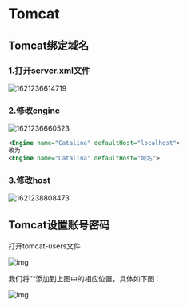 # Tomcat

## Tomcat绑定域名

### 1.打开server.xml文件

![1621236614719](https://pzy-images.oss-cn-hangzhou.aliyuncs.com/img/202205271014396.png)

### 2.修改engine

![1621236660523](https://pzy-images.oss-cn-hangzhou.aliyuncs.com/img/202205271014025.png)

```xml
<Engine name="Catalina" defaultHost="localhost">
改为
<Engine name="Catalina" defaultHost="域名">
```



### 3.修改host

![1621238808473](https://pzy-images.oss-cn-hangzhou.aliyuncs.com/img/202205271014963.png)

## Tomcat设置账号密码

打开tomcat-users文件

![img](https://pzy-images.oss-cn-hangzhou.aliyuncs.com/img/202205271014422.jpeg) 

我们将”<user username="admin" password="1234" roles="manager-gui"/>“添加到上图中的相应位置，具体如下图：

![img](https://pzy-images.oss-cn-hangzhou.aliyuncs.com/img/202205271014402.jpeg)